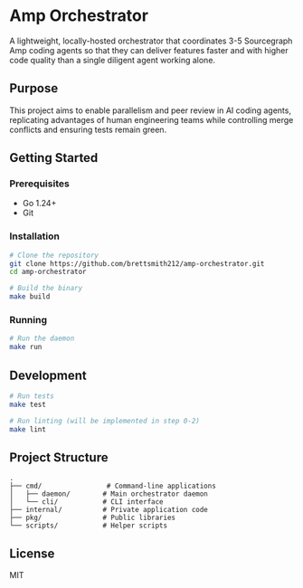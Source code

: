 # Amp Orchestrator

A lightweight, locally-hosted orchestrator that coordinates 3-5 Sourcegraph Amp coding agents so that they can deliver features faster and with higher code quality than a single diligent agent working alone.

## Purpose

This project aims to enable parallelism and peer review in AI coding agents, replicating advantages of human engineering teams while controlling merge conflicts and ensuring tests remain green.

## Getting Started

### Prerequisites

- Go 1.24+
- Git

### Installation

```bash
# Clone the repository
git clone https://github.com/brettsmith212/amp-orchestrator.git
cd amp-orchestrator

# Build the binary
make build
```

### Running

```bash
# Run the daemon
make run
```

## Development

```bash
# Run tests
make test

# Run linting (will be implemented in step 0-2)
make lint
```

## Project Structure

```
.
├── cmd/                # Command-line applications
│   ├── daemon/        # Main orchestrator daemon
│   └── cli/           # CLI interface
├── internal/          # Private application code
├── pkg/               # Public libraries
└── scripts/           # Helper scripts
```

## License

MIT